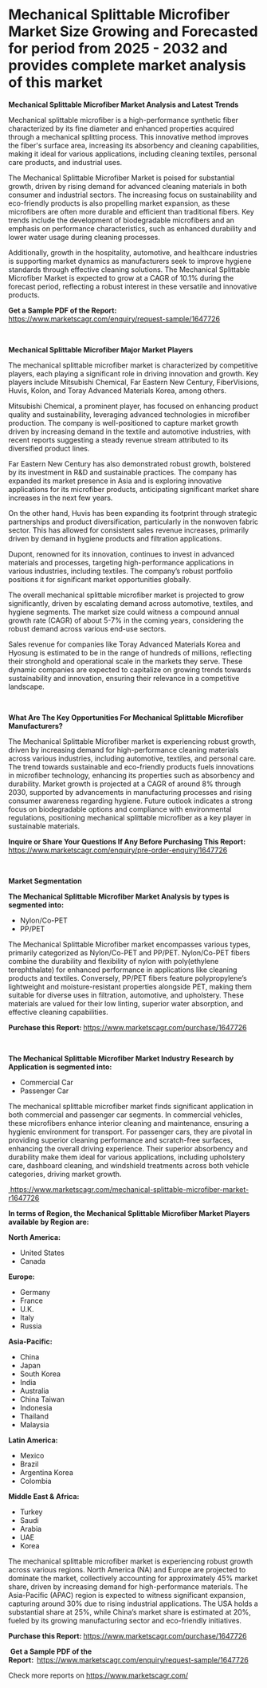 <p><h1>Mechanical Splittable Microfiber Market Size Growing and Forecasted for period from 2025 - 2032 and provides complete market analysis of this market</h1></p><p><strong>Mechanical Splittable Microfiber Market Analysis and Latest Trends</strong></p>
<p><p>Mechanical splittable microfiber is a high-performance synthetic fiber characterized by its fine diameter and enhanced properties acquired through a mechanical splitting process. This innovative method improves the fiber's surface area, increasing its absorbency and cleaning capabilities, making it ideal for various applications, including cleaning textiles, personal care products, and industrial uses.</p><p>The Mechanical Splittable Microfiber Market is poised for substantial growth, driven by rising demand for advanced cleaning materials in both consumer and industrial sectors. The increasing focus on sustainability and eco-friendly products is also propelling market expansion, as these microfibers are often more durable and efficient than traditional fibers. Key trends include the development of biodegradable microfibers and an emphasis on performance characteristics, such as enhanced durability and lower water usage during cleaning processes.</p><p>Additionally, growth in the hospitality, automotive, and healthcare industries is supporting market dynamics as manufacturers seek to improve hygiene standards through effective cleaning solutions. The Mechanical Splittable Microfiber Market is expected to grow at a CAGR of 10.1% during the forecast period, reflecting a robust interest in these versatile and innovative products.</p></p>
<p><strong>Get a Sample PDF of the Report:&nbsp;</strong> <a href="https://www.marketscagr.com/enquiry/request-sample/1647726?utm_campaign=2959&utm_medium=2&utm_source=Github&utm_content=ia&utm_term=29032025&utm_id=mechanical-splittable-microfiber">https://www.marketscagr.com/enquiry/request-sample/1647726</a></p>
<p>&nbsp;</p>
<p><strong>Mechanical Splittable Microfiber Major Market Players</strong></p>
<p><p>The mechanical splittable microfiber market is characterized by competitive players, each playing a significant role in driving innovation and growth. Key players include Mitsubishi Chemical, Far Eastern New Century, FiberVisions, Huvis, Kolon, and Toray Advanced Materials Korea, among others. </p><p>Mitsubishi Chemical, a prominent player, has focused on enhancing product quality and sustainability, leveraging advanced technologies in microfiber production. The company is well-positioned to capture market growth driven by increasing demand in the textile and automotive industries, with recent reports suggesting a steady revenue stream attributed to its diversified product lines.</p><p>Far Eastern New Century has also demonstrated robust growth, bolstered by its investment in R&D and sustainable practices. The company has expanded its market presence in Asia and is exploring innovative applications for its microfiber products, anticipating significant market share increases in the next few years.</p><p>On the other hand, Huvis has been expanding its footprint through strategic partnerships and product diversification, particularly in the nonwoven fabric sector. This has allowed for consistent sales revenue increases, primarily driven by demand in hygiene products and filtration applications.</p><p>Dupont, renowned for its innovation, continues to invest in advanced materials and processes, targeting high-performance applications in various industries, including textiles. The company’s robust portfolio positions it for significant market opportunities globally.</p><p>The overall mechanical splittable microfiber market is projected to grow significantly, driven by escalating demand across automotive, textiles, and hygiene segments. The market size could witness a compound annual growth rate (CAGR) of about 5-7% in the coming years, considering the robust demand across various end-use sectors.</p><p>Sales revenue for companies like Toray Advanced Materials Korea and Hyosung is estimated to be in the range of hundreds of millions, reflecting their stronghold and operational scale in the markets they serve. These dynamic companies are expected to capitalize on growing trends towards sustainability and innovation, ensuring their relevance in a competitive landscape.</p></p>
<p>&nbsp;</p>
<p><strong>What Are The Key Opportunities For Mechanical Splittable Microfiber Manufacturers?</strong></p>
<p><p>The Mechanical Splittable Microfiber market is experiencing robust growth, driven by increasing demand for high-performance cleaning materials across various industries, including automotive, textiles, and personal care. The trend towards sustainable and eco-friendly products fuels innovations in microfiber technology, enhancing its properties such as absorbency and durability. Market growth is projected at a CAGR of around 8% through 2030, supported by advancements in manufacturing processes and rising consumer awareness regarding hygiene. Future outlook indicates a strong focus on biodegradable options and compliance with environmental regulations, positioning mechanical splittable microfiber as a key player in sustainable materials.</p></p>
<p><strong>Inquire or Share Your Questions If Any Before Purchasing This Report:</strong> <a href="https://www.marketscagr.com/enquiry/pre-order-enquiry/1647726?utm_campaign=2959&utm_medium=2&utm_source=Github&utm_content=ia&utm_term=29032025&utm_id=mechanical-splittable-microfiber">https://www.marketscagr.com/enquiry/pre-order-enquiry/1647726</a></p>
<p>&nbsp;</p>
<p><strong>Market Segmentation</strong></p>
<p><strong>The Mechanical Splittable Microfiber Market Analysis by types is segmented into:</strong></p>
<p><ul><li>Nylon/Co-PET</li><li>PP/PET</li></ul></p>
<p><p>The Mechanical Splittable Microfiber market encompasses various types, primarily categorized as Nylon/Co-PET and PP/PET. Nylon/Co-PET fibers combine the durability and flexibility of nylon with poly(ethylene terephthalate) for enhanced performance in applications like cleaning products and textiles. Conversely, PP/PET fibers feature polypropylene’s lightweight and moisture-resistant properties alongside PET, making them suitable for diverse uses in filtration, automotive, and upholstery. These materials are valued for their low linting, superior water absorption, and effective cleaning capabilities.</p></p>
<p><strong>Purchase this Report:&nbsp;</strong><a href="https://www.marketscagr.com/purchase/1647726?utm_campaign=2959&utm_medium=2&utm_source=Github&utm_content=ia&utm_term=29032025&utm_id=mechanical-splittable-microfiber">https://www.marketscagr.com/purchase/1647726</a></p>
<p>&nbsp;</p>
<p><strong>The Mechanical Splittable Microfiber Market Industry Research by Application is segmented into:</strong></p>
<p><ul><li>Commercial Car</li><li>Passenger Car</li></ul></p>
<p><p>The mechanical splittable microfiber market finds significant application in both commercial and passenger car segments. In commercial vehicles, these microfibers enhance interior cleaning and maintenance, ensuring a hygienic environment for transport. For passenger cars, they are pivotal in providing superior cleaning performance and scratch-free surfaces, enhancing the overall driving experience. Their superior absorbency and durability make them ideal for various applications, including upholstery care, dashboard cleaning, and windshield treatments across both vehicle categories, driving market growth.</p></p>
<p><a href="https://www.marketscagr.com/mechanical-splittable-microfiber-market-r1647726?utm_campaign=2959&utm_medium=2&utm_source=Github&utm_content=ia&utm_term=29032025&utm_id=mechanical-splittable-microfiber">&nbsp;https://www.marketscagr.com/mechanical-splittable-microfiber-market-r1647726</a></p>
<p><strong>In terms of Region, the Mechanical Splittable Microfiber Market Players available by Region are:</strong></p>
<p>
    <p> <strong> North America: </strong>
        <ul>
            <li>United States</li>
            <li>Canada</li>
        </ul>
        </p> 
    <p> <strong> Europe: </strong>
        <ul>
            <li>Germany</li>
            <li>France</li>
            <li>U.K.</li>
            <li>Italy</li>
            <li>Russia</li>
        </ul>
        </p> 
    <p> <strong> Asia-Pacific: </strong>
        <ul>
            <li>China</li>
            <li>Japan</li>
            <li>South Korea</li>
            <li>India</li>
            <li>Australia</li>
            <li>China Taiwan</li>
            <li>Indonesia</li>
            <li>Thailand</li>
            <li>Malaysia</li>
        </ul>
        </p> 
    <p> <strong> Latin America: </strong>
        <ul>
            <li>Mexico</li>
            <li>Brazil</li>
            <li>Argentina Korea</li>
            <li>Colombia</li>
        </ul>
        </p> 
    <p> <strong> Middle East & Africa: </strong>
        <ul>
            <li>Turkey</li>
            <li>Saudi</li>
            <li>Arabia</li>
            <li>UAE</li>
            <li>Korea</li>
        </ul>
    </p>
    </p>
<p><p>The mechanical splittable microfiber market is experiencing robust growth across various regions. North America (NA) and Europe are projected to dominate the market, collectively accounting for approximately 45% market share, driven by increasing demand for high-performance materials. The Asia-Pacific (APAC) region is expected to witness significant expansion, capturing around 30% due to rising industrial applications. The USA holds a substantial share at 25%, while China’s market share is estimated at 20%, fueled by its growing manufacturing sector and eco-friendly initiatives.</p></p>
<p><strong>Purchase this Report: </strong><a href="https://www.marketscagr.com/purchase/1647726?utm_campaign=2959&utm_medium=2&utm_source=Github&utm_content=ia&utm_term=29032025&utm_id=mechanical-splittable-microfiber">https://www.marketscagr.com/purchase/1647726</a></p>
<p>&nbsp;<strong>Get a Sample PDF of the Report:&nbsp;&nbsp;</strong><a href="https://www.marketscagr.com/enquiry/request-sample/1647726?utm_campaign=2959&utm_medium=2&utm_source=Github&utm_content=ia&utm_term=29032025&utm_id=mechanical-splittable-microfiber">https://www.marketscagr.com/enquiry/request-sample/1647726</a></p>
<p><strong></strong></p>
<p>Check more reports on <a href="https://www.marketscagr.com/?utm_campaign=2959&utm_medium=2&utm_source=Github&utm_content=ia&utm_term=29032025&utm_id=mechanical-splittable-microfiber">https://www.marketscagr.com/</a></p>